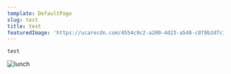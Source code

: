 ```yaml
---
template: DefaultPage
slug: test
title: test
featuredImage: 'https://ucarecdn.com/4554c9c2-a200-4d23-a548-c8f8b2d7c14d/'
---
```

```
test
```

![lunch](https://ucarecdn.com/7b7e8404-2f80-4a19-9555-cce40f5d9f31/)
